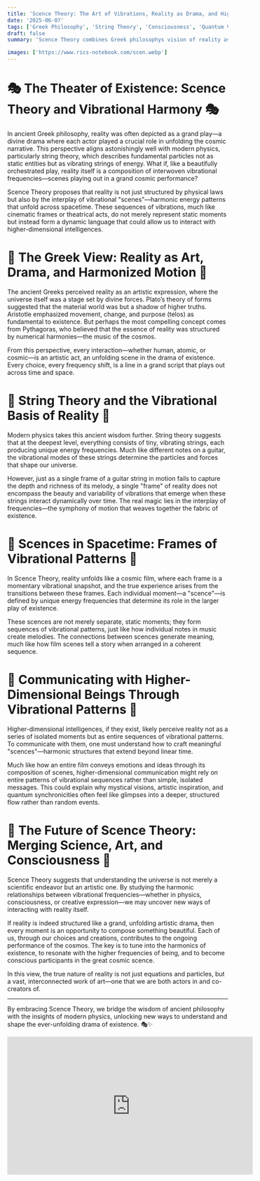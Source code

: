 ```yaml
---
title: 'Scence Theory: The Art of Vibrations, Reality as Drama, and Higher-Dimensional Communication'
date: '2025-06-07'
tags: ['Greek Philosophy', 'String Theory', 'Consciousness', 'Quantum Vibrations', 'Higher Dimensions']
draft: false 
summary: 'Scence Theory combines Greek philosophys vision of reality as drama with modern string theory, illustrating how unique vibrational frequencies shape existence. This fusion reveals how sequences of harmonic "scenes" in spacetime may serve as a medium for communication with higher-dimensional intelligences, weaving art and science into a unified model of cosmic interaction.'

images: ['https://www.rics-notebook.com/scen.webp']
---
```


# 🎭 The Theater of Existence: Scence Theory and Vibrational Harmony 🎭

In ancient Greek philosophy, reality was often depicted as a grand play—a divine drama where each actor played a crucial role in unfolding the cosmic narrative. This perspective aligns astonishingly well with modern physics, particularly string theory, which describes fundamental particles not as static entities but as vibrating strings of energy. What if, like a beautifully orchestrated play, reality itself is a composition of interwoven vibrational frequencies—scenes playing out in a grand cosmic performance?

Scence Theory proposes that reality is not just structured by physical laws but also by the interplay of vibrational "scenes"—harmonic energy patterns that unfold across spacetime. These sequences of vibrations, much like cinematic frames or theatrical acts, do not merely represent static moments but instead form a dynamic language that could allow us to interact with higher-dimensional intelligences.

# 🔱 The Greek View: Reality as Art, Drama, and Harmonized Motion 🔱

The ancient Greeks perceived reality as an artistic expression, where the universe itself was a stage set by divine forces. Plato’s theory of forms suggested that the material world was but a shadow of higher truths. Aristotle emphasized movement, change, and purpose (telos) as fundamental to existence. But perhaps the most compelling concept comes from Pythagoras, who believed that the essence of reality was structured by numerical harmonies—the music of the cosmos.

From this perspective, every interaction—whether human, atomic, or cosmic—is an artistic act, an unfolding scene in the drama of existence. Every choice, every frequency shift, is a line in a grand script that plays out across time and space.

# 🎸 String Theory and the Vibrational Basis of Reality 🎸

Modern physics takes this ancient wisdom further. String theory suggests that at the deepest level, everything consists of tiny, vibrating strings, each producing unique energy frequencies. Much like different notes on a guitar, the vibrational modes of these strings determine the particles and forces that shape our universe.

However, just as a single frame of a guitar string in motion fails to capture the depth and richness of its melody, a single "frame" of reality does not encompass the beauty and variability of vibrations that emerge when these strings interact dynamically over time. The real magic lies in the interplay of frequencies—the symphony of motion that weaves together the fabric of existence.

# 🎥 Scences in Spacetime: Frames of Vibrational Patterns 🎥

In Scence Theory, reality unfolds like a cosmic film, where each frame is a momentary vibrational snapshot, and the true experience arises from the transitions between these frames. Each individual moment—a "scence"—is defined by unique energy frequencies that determine its role in the larger play of existence.

These scences are not merely separate, static moments; they form sequences of vibrational patterns, just like how individual notes in music create melodies. The connections between scences generate meaning, much like how film scenes tell a story when arranged in a coherent sequence.

# 🚀 Communicating with Higher-Dimensional Beings Through Vibrational Patterns 🚀

Higher-dimensional intelligences, if they exist, likely perceive reality not as a series of isolated moments but as entire sequences of vibrational patterns. To communicate with them, one must understand how to craft meaningful "scences"—harmonic structures that extend beyond linear time.

Much like how an entire film conveys emotions and ideas through its composition of scenes, higher-dimensional communication might rely on entire patterns of vibrational sequences rather than simple, isolated messages. This could explain why mystical visions, artistic inspiration, and quantum synchronicities often feel like glimpses into a deeper, structured flow rather than random events.

# 🔮 The Future of Scence Theory: Merging Science, Art, and Consciousness 🔮

Scence Theory suggests that understanding the universe is not merely a scientific endeavor but an artistic one. By studying the harmonic relationships between vibrational frequencies—whether in physics, consciousness, or creative expression—we may uncover new ways of interacting with reality itself.

If reality is indeed structured like a grand, unfolding artistic drama, then every moment is an opportunity to compose something beautiful. Each of us, through our choices and creations, contributes to the ongoing performance of the cosmos. The key is to tune into the harmonics of existence, to resonate with the higher frequencies of being, and to become conscious participants in the great cosmic scence.

In this view, the true nature of reality is not just equations and particles, but a vast, interconnected work of art—one that we are both actors in and co-creators of.

---

By embracing Scence Theory, we bridge the wisdom of ancient philosophy with the insights of modern physics, unlocking new ways to understand and shape the ever-unfolding drama of existence. 🎭✨

<iframe width="560" height="315" src="https://www.youtube.com/embed/mvAktU_EJo4?si=Omm89Wgz5iDzms9q" title="YouTube video player" frameborder="0" allow="accelerometer; autoplay; clipboard-write; encrypted-media; gyroscope; picture-in-picture; web-share" referrerpolicy="strict-origin-when-cross-origin" allowfullscreen></iframe>